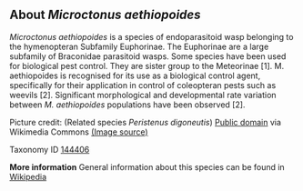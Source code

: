 **About *Microctonus aethiopoides***
-------------------------

*Microctonus aethiopoides* is a species of endoparasitoid wasp belonging to the hymenopteran Subfamily Euphorinae. The Euphorinae are a 
large subfamily of Braconidae parasitoid wasps. Some species have been used for biological pest control. They are sister group to the Meteorinae [1].
M. aethiopoides is recognised for its use as a biological control agent, specifically for their application in control of coleopteran pests such 
as weevils [2]. Significant morphological and developmental rate variation between *M. aethiopoides* populations have been observed [2]. 

Picture credit: (Related species *Peristenus digoneutis*) [Public domain](https://commons.wikimedia.org/wiki/Main_Page) via Wikimedia Commons [(Image source)](https://en.wikipedia.org/wiki/File:Parasitic_wasp.jpg)

Taxonomy ID [144406](https://www.uniprot.org/taxonomy/144406)

**More information**
General information about this species can be found in [Wikipedia](https://en.wikipedia.org/wiki/Euphorinae)
